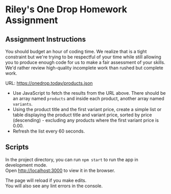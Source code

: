 # Riley's One Drop Homework Assignment

## Assignment Instructions

You should budget an hour of coding time. We realize that is a tight constraint but we're trying to be respectful of your time while still allowing you to produce enough code for us to make a fair assessment of your skills. We'd rather review high-quality incomplete work than rushed but complete work.

URL: https://onedrop.today/products.json

- Use JavaScript to fetch the results from the URL above. There should be an array named `products` and inside each product, another array named `variants`.
- Using the product title and the first variant price, create a simple list or table displaying the product title and variant price, sorted by price (descending) - excluding any products where the first variant price is 0.00.
- Refresh the list every 60 seconds.

## Scripts

In the project directory, you can run `npm start` to run the app in development mode.\
Open [http://localhost:3000](http://localhost:3000) to view it in the browser.

The page will reload if you make edits.\
You will also see any lint errors in the console.

